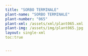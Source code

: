 ```yaml
---
title: "SORBO TERMINALE"
plant-name: "SORBO TERMINALE"
plant-number: "065"
plant-xml: /assets/xml/plant065.xml
plant-img: /assets/img/plant065.jpg
layout: single-xml
toc:true


---
```

